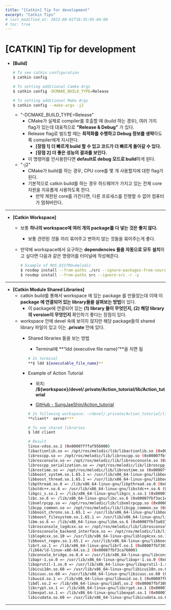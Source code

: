 ```yaml
---
title: "[Catkin] Tip for development"
excerpt: "Catkin Tips"
# last_modified_at: 2022-08-01T18:35:05-04:00
# toc: true
---
```

# [CATKIN] Tip for development

- **[Build]**
    
    ```bash
    # To see catkin configuration 
    $ catkin config
    
    # To setting additional Camke Args
    $ catkin config -DCMAKE_BUILD_TYPE=Release
    
    # To setting additional Make Args
    $ catkin config --make-args -j2
    ```
    
    - "-DCMAKE_BUILD_TYPE=Release"
        - CMake가 실제로 compiler를 호출할 때 (build 하는 경우), 여러 가지 flag가 있는데 대표적으로 **"Release & Debug"** 가 있다.
        - Release flag로 빌드할 때는 **최적화를 수행하고 Debug 정보를 생략**하도록 compiler에게 지시한다.
            - **[장점 1] 더 빠르게 build 할 수 있고 코드가 더 빠르게 돌아갈 수 있다.**
            - **[장점 2] 더 좋은 성능의 결과를 보인다.**
        - 이 명령어를 안사용한다면 **default로 debug 모드로 build**하게 된다.
    - "-j2"
        - CMake가 build를 하는 경우, CPU core를 몇 개 사용할지에 대한 flag가 된다.
        - 기본적으로 catkin build를 하는 경우 하드웨어가 가지고 있는 전체 core 자원을 지유롭게 사용하도록 한다.
            - 만약 제한된 core를 가진다면, 다른 프로세스를 진행할 수 없어 컴퓨터가 멈춰버린다.

---

- **[Catkin Workspace]**
    - 보통 **하나의 workspace에 여러 개의 package를 다 넣는 것은 좋지 않다.**
        - 보통 관련된 것들 끼리 묶어주고 변하지 않는 것들을 묶어주는게 좋다.
    - 만약에 workspace에서 요구하는 **dependencies 들을 자동으로 모두 설치**하고 싶다면 다음과 같은 명령어를 터미널에 작성해준다.
        
        ```bash
        # Example of ROS_DISTRO=melodic 
        $ rosdep install --from-paths ./src --ignore-packages-from-source --rosdistro ($ROS_DISTRO) -y
        $ rosdep install --from-paths src --ignore-src -r -y
        ```
        

---

- **[Catkin Module Shared Libraries]**
    - catkin build를 통해서 workspace 에 있는 package 를 만들었는데 이때 이 **package 에 연결되어 있는 library들을 살펴보는 방법**이 있다.
        - 이 package에 연결되어 있는 **(1) library 들이 무엇인지, (2) 해당 library의 version이 무엇인지** 확인하기 좋다는 장점이 있다.
    - workspace 안에 devel 속에 보이지 않지만 해당 package들의 shared library 파일이 있고 이는 **.private** 안에 있다.
        - Shared libraries 들을 보는 방법
            - Terminal에 **“ldd {executive file name}”**을 치면 됨
            
            ```bash
            # In terminal
            **$ ldd ${executable_file_name}**
            ```
            
        - Example of Action Tutorial
            - 위치: **/${workspace}/devel/.private/Action_tutorial/lib/Action_tutorial**
            
            - [GitHub - SungJaeShin/Action_tutorial](https://github.com/SungJaeShin/Action_tutorial.git)
            
            ```bash
            # In following workspace: ~/devel/.private/Action_tutorial/lib/Action_tutorial
            **client*  server***
            
            # To see shared libraries
            $ ldd client
            
            # Result
            linux-vdso.so.1 (0x00007fffaf956000)
            libactionlib.so => /opt/ros/melodic/lib/libactionlib.so (0x00007fbf3c5e7000)
            libroscpp.so => /opt/ros/melodic/lib/libroscpp.so (0x00007fbf3c252000)
            librosconsole.so => /opt/ros/melodic/lib/librosconsole.so (0x00007fbf3c01c000)
            libroscpp_serialization.so => /opt/ros/melodic/lib/libroscpp_serialization.so (0x00007fbf3be19000)
            librostime.so => /opt/ros/melodic/lib/librostime.so (0x00007fbf3bbf9000)
            libboost_system.so.1.65.1 => /usr/lib/x86_64-linux-gnu/libboost_system.so.1.65.1 (0x00007fbf3b9f4000)
            libboost_thread.so.1.65.1 => /usr/lib/x86_64-linux-gnu/libboost_thread.so.1.65.1 (0x00007fbf3b7cf000)
            libpthread.so.0 => /lib/x86_64-linux-gnu/libpthread.so.0 (0x00007fbf3b5b0000)
            libstdc++.so.6 => /usr/lib/x86_64-linux-gnu/libstdc++.so.6 (0x00007fbf3b227000)
            libgcc_s.so.1 => /lib/x86_64-linux-gnu/libgcc_s.so.1 (0x00007fbf3b00f000)
            libc.so.6 => /lib/x86_64-linux-gnu/libc.so.6 (0x00007fbf3ac1e000)
            libxmlrpcpp.so => /opt/ros/melodic/lib/libxmlrpcpp.so (0x00007fbf3a9ff000)
            libcpp_common.so => /opt/ros/melodic/lib/libcpp_common.so (0x00007fbf3a7f4000)
            libboost_chrono.so.1.65.1 => /usr/lib/x86_64-linux-gnu/libboost_chrono.so.1.65.1 (0x00007fbf3a5ef000)
            libboost_filesystem.so.1.65.1 => /usr/lib/x86_64-linux-gnu/libboost_filesystem.so.1.65.1 (0x00007fbf3a3d5000)
            libm.so.6 => /lib/x86_64-linux-gnu/libm.so.6 (0x00007fbf3a037000)
            librosconsole_log4cxx.so => /opt/ros/melodic/lib/librosconsole_log4cxx.so (0x00007fbf39e1c000)
            librosconsole_backend_interface.so => /opt/ros/melodic/lib/librosconsole_backend_interface.so (0x00007fbf39c1a000)
            liblog4cxx.so.10 => /usr/lib/x86_64-linux-gnu/liblog4cxx.so.10 (0x00007fbf39851000)
            libboost_regex.so.1.65.1 => /usr/lib/x86_64-linux-gnu/libboost_regex.so.1.65.1 (0x00007fbf39549000)
            librt.so.1 => /lib/x86_64-linux-gnu/librt.so.1 (0x00007fbf39341000)
            /lib64/ld-linux-x86-64.so.2 (0x00007fbf3ca76000)
            libconsole_bridge.so.0.4 => /usr/lib/x86_64-linux-gnu/libconsole_bridge.so.0.4 (0x00007fbf3913c000)
            libapr-1.so.0 => /usr/lib/x86_64-linux-gnu/libapr-1.so.0 (0x00007fbf38f07000)
            libaprutil-1.so.0 => /usr/lib/x86_64-linux-gnu/libaprutil-1.so.0 (0x00007fbf38cdc000)
            libicui18n.so.60 => /usr/lib/x86_64-linux-gnu/libicui18n.so.60 (0x00007fbf3883b000)
            libicuuc.so.60 => /usr/lib/x86_64-linux-gnu/libicuuc.so.60 (0x00007fbf38483000)
            libuuid.so.1 => /lib/x86_64-linux-gnu/libuuid.so.1 (0x00007fbf3827c000)
            libdl.so.2 => /lib/x86_64-linux-gnu/libdl.so.2 (0x00007fbf38078000)
            libcrypt.so.1 => /lib/x86_64-linux-gnu/libcrypt.so.1 (0x00007fbf37e40000)
            libexpat.so.1 => /lib/x86_64-linux-gnu/libexpat.so.1 (0x00007fbf37c0e000)
            libicudata.so.60 => /usr/lib/x86_64-linux-gnu/libicudata.so.60 (0x00007fbf36065000)
            ```
            

---